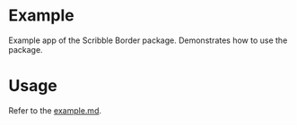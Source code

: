 # Example

Example app of the Scribble Border package. Demonstrates how to use the package.

# Usage
Refer to the [example.md](https://github.com/NicolasDurant/scribble_border/blob/master/example/example.md).

